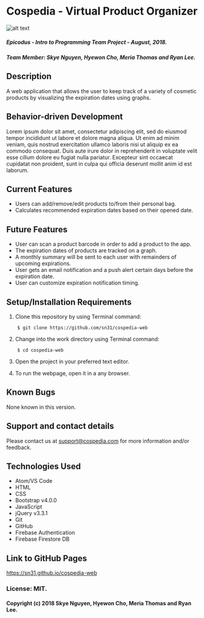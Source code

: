 # Cospedia - Virtual Product Organizer

![alt text](https://i.imgur.com/yBag0Mp.png)

##### Epicodus - Intro to Programming Team Project  - August, 2018.
##### Team Member: Skye Nguyen, Hyewon Cho, Meria Thomas and Ryan Lee.

## Description

A web application that allows the user to keep track of a variety of cosmetic products by visualizing the expiration dates using graphs.

## Behavior-driven Development

Lorem ipsum dolor sit amet, consectetur adipiscing elit, sed do eiusmod tempor incididunt ut labore et dolore magna aliqua. Ut enim ad minim veniam, quis nostrud exercitation ullamco laboris nisi ut aliquip ex ea commodo consequat. Duis aute irure dolor in reprehenderit in voluptate velit esse cillum dolore eu fugiat nulla pariatur. Excepteur sint occaecat cupidatat non proident, sunt in culpa qui officia deserunt mollit anim id est laborum.

## Current Features

* Users can add/remove/edit products to/from their personal bag.
* Calculates recommended expiration dates based on their opened date.

## Future Features

* User can scan a product barcode in order to add a product to the app.
* The expiration dates of products are tracked on a graph.
* A monthly summary will be sent to each user with remainders of upcoming expirations.
* User gets an email notification and a push alert certain days before the expiration date.
* User can customize expiration notification timing.

## Setup/Installation Requirements

1. Clone this repository by using Terminal command:
```
    $ git clone https://github.com/sn31/cospedia-web
```
2. Change into the work directory using Terminal command:
```
    $ cd cospedia-web
```
3. Open the project in your preferred text editor.

4. To run the webpage, open it in a any browser.

## Known Bugs

None known in this version.

## Support and contact details

Please contact us at support@cospedia.com for more information and/or feedback.

## Technologies Used

* Atom/VS Code
* HTML
* CSS
* Bootstrap v4.0.0
* JavaScript
* jQuery v3.3.1    
* Git
* GitHub
* Firebase Authentication
* Firebase Firestore DB

## Link to GitHub Pages

https://sn31.github.io/cospedia-web

### License: MIT.

#### Copyright (c) 2018 Skye Nguyen, Hyewon Cho, Meria Thomas and Ryan Lee.

